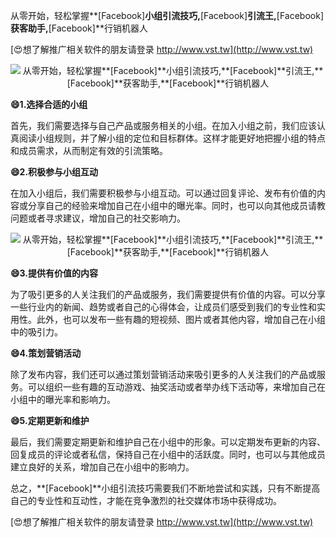 从零开始，轻松掌握**[Facebook]**小组引流技巧,**[Facebook]**引流王,**[Facebook]**获客助手,**[Facebook]**行销机器人

[😍想了解推广相关软件的朋友请登录 http://www.vst.tw](http://www.vst.tw)

 <center><img src="https://vst.tw/MP4/tuiguang/png/0.png" alt="从零开始，轻松掌握**[Facebook]**小组引流技巧,**[Facebook]**引流王,**[Facebook]**获客助手,**[Facebook]**行销机器人"></center>

**😄1.选择合适的小组**

首先，我们需要选择与自己产品或服务相关的小组。在加入小组之前，我们应该认真阅读小组规则，并了解小组的定位和目标群体。这样才能更好地把握小组的特点和成员需求，从而制定有效的引流策略。

**😄2.积极参与小组互动**

在加入小组后，我们需要积极参与小组互动。可以通过回复评论、发布有价值的内容或分享自己的经验来增加自己在小组中的曝光率。同时，也可以向其他成员请教问题或者寻求建议，增加自己的社交影响力。

 <center><img src="https://vst.tw/MP4/tuiguang/png/5.png" alt="从零开始，轻松掌握**[Facebook]**小组引流技巧,**[Facebook]**引流王,**[Facebook]**获客助手,**[Facebook]**行销机器人"></center>

**😄3.提供有价值的内容**

为了吸引更多的人关注我们的产品或服务，我们需要提供有价值的内容。可以分享一些行业内的新闻、趋势或者自己的心得体会，让成员们感受到我们的专业性和实用性。此外，也可以发布一些有趣的短视频、图片或者其他内容，增加自己在小组中的吸引力。

**😄4.策划营销活动**

除了发布内容，我们还可以通过策划营销活动来吸引更多的人关注我们的产品或服务。可以组织一些有趣的互动游戏、抽奖活动或者举办线下活动等，来增加自己在小组中的曝光率和影响力。

**😄5.定期更新和维护**

最后，我们需要定期更新和维护自己在小组中的形象。可以定期发布更新的内容、回复成员的评论或者私信，保持自己在小组中的活跃度。同时，也可以与其他成员建立良好的关系，增加自己在小组中的影响力。

总之，**[Facebook]**小组引流技巧需要我们不断地尝试和实践，只有不断提高自己的专业性和互动性，才能在竞争激烈的社交媒体市场中获得成功。

[😍想了解推广相关软件的朋友请登录 http://www.vst.tw](http://www.vst.tw)



